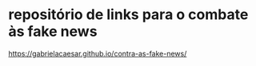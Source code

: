 # repositório de links para o combate às fake news
https://gabrielacaesar.github.io/contra-as-fake-news/
